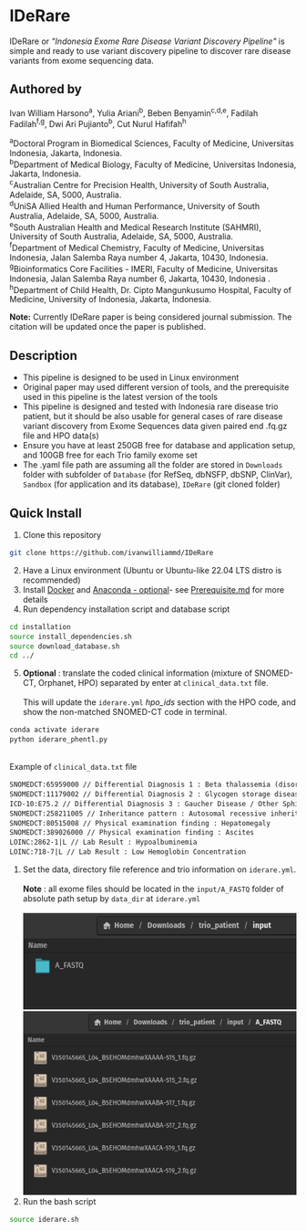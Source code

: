 # IDeRare

IDeRare or *"Indonesia Exome Rare Disease Variant Discovery Pipeline"* is simple and ready to use variant discovery pipeline to discover rare disease variants from exome sequencing data.

## Authored by 
Ivan William Harsono<sup>a</sup>, Yulia Ariani<sup>b</sup>, Beben Benyamin<sup>c,d,e</sup>, Fadilah Fadilah<sup>f,g</sup>, Dwi Ari Pujianto<sup>b</sup>, Cut Nurul Hafifah<sup>h</sup>

<sup>a</sup>Doctoral Program in Biomedical Sciences, Faculty of Medicine, Universitas Indonesia, Jakarta, Indonesia.<br> 
<sup>b</sup>Department of Medical Biology, Faculty of Medicine, Universitas Indonesia, Jakarta, Indonesia.<br> 
<sup>c</sup>Australian Centre for Precision Health, University of South Australia, Adelaide, SA, 5000, Australia. <br>
<sup>d</sup>UniSA Allied Health and Human Performance, University of South Australia, Adelaide, SA, 5000, Australia. <br>
<sup>e</sup>South Australian Health and Medical Research Institute (SAHMRI), University of South Australia, Adelaide, SA, 5000, Australia. <br>
<sup>f</sup>Department of Medical Chemistry, Faculty of Medicine, Universitas Indonesia, Jalan Salemba Raya number 4, Jakarta, 10430, Indonesia.<br>
<sup>g</sup>Bioinformatics Core Facilities - IMERI, Faculty of Medicine, Universitas Indonesia, Jalan Salemba Raya number 6, Jakarta, 10430, Indonesia .<br>
<sup>h</sup>Department of Child Health, Dr. Cipto Mangunkusumo Hospital, Faculty of Medicine, University of Indonesia, Jakarta, Indonesia. <br>


**Note:** Currently IDeRare paper is being considered journal submission. The citation will be updated once the paper is published.

## Description
- This pipeline is designed to be used in Linux environment
- Original paper may used different version of tools, and the prerequisite used in this pipeline is the latest version of the tools
- This pipeline is designed and tested with Indonesia rare disease trio patient, but it should be also usable for general cases of rare disease variant discovery from Exome Sequences data given paired end .fq.gz file and HPO data(s)
- Ensure you have at least 250GB free for database and application setup, and 100GB free for each Trio family exome set
- The .yaml file path are assuming all the folder are stored in ```Downloads``` folder with subfolder of ```Database``` (for RefSeq, dbNSFP, dbSNP, ClinVar), ```Sandbox``` (for application and its database), ```IDeRare``` (git cloned folder)

## Quick Install
1. Clone this repository
```bash
git clone https://github.com/ivanwilliammd/IDeRare
```
2. Have a Linux environment (Ubuntu or Ubuntu-like 22.04 LTS distro is recommended)
3. Install [Docker](https://docs.docker.com/engine/install/ubuntu/) and [Anaconda - optional](https://docs.conda.io/projects/conda/en/latest/user-guide/install/linux.html)- see [Prerequisite.md](installation/Prerequisite.md) for more details
4. Run dependency installation script and database script
```bash
cd installation
source install_dependencies.sh
source download_database.sh
cd ../
```
5. **Optional** : translate the coded clinical information (mixture of SNOMED-CT, Orphanet, HPO) separated by enter at ```clinical_data.txt``` file. <br><br>
This will update the ```iderare.yml``` *hpo_ids* section with the HPO code, and show the non-matched SNOMED-CT code in terminal.
```bash
conda activate iderare
python iderare_phentl.py
```
<br> Example of ```clinical_data.txt``` file
```txt
SNOMEDCT:65959000 // Differential Diagnosis 1 : Beta thalassemia (disorder)
SNOMEDCT:11179002 // Differential Diagnosis 2 : Glycogen storage disease, type IV (disorder)
ICD-10:E75.2 // Differential Diagnosis 3 : Gaucher Disease / Other Sphingolipidosis
SNOMEDCT:258211005 // Inheritance pattern : Autosomal recessive inheritance (qualifier value)
SNOMEDCT:80515008 // Physical examination finding : Hepatomegaly
SNOMEDCT:389026000 // Physical examination finding : Ascites
LOINC:2862-1|L // Lab Result : Hypoalbuminemia
LOINC:718-7|L // Lab Result : Low Hemoglobin Concentration
```
1. Set the data, directory file reference and trio information on ```iderare.yml```.<br><br> 
**Note** : all exome files should be located in the ```input/A_FASTQ``` folder of absolute path setup by ```data_dir``` at ```iderare.yml```
<br><br>
![File Structure](picture/01.png)
![Example File](picture/02.png)
1. Run the bash script
```bash
source iderare.sh
```